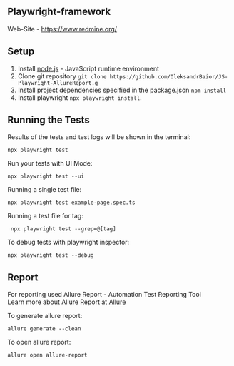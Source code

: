 ## Playwright-framework
Web-Site  - https://www.redmine.org/

## Setup
1. Install [node.js](https://nodejs.org/en/) - JavaScript runtime environment
2. Clone git repository `git clone https://github.com/OleksandrBaior/JS-Playwright-AllureReport.g`
3. Install project dependencies specified in the package.json `npm install`
4. Install playwright `npx playwright install`.

## Running the Tests 
Results of the tests and test logs will be shown in the terminal:
```
npx playwright test
```

Run your tests with UI Mode:
```
npx playwright test --ui
```

Running a single test file:
```
npx playwright test example-page.spec.ts
```

Running a test file for tag:
```
 npx playwright test --grep=@[tag]
```

To debug tests with playwright inspector:
```
npx playwright test --debug
```

## Report 
For reporting used Allure Report - Automation Test Reporting Tool  
Learn more about Allure Report at [Allure](https://allurereport.org/)

To generate allure report:
```
allure generate --clean
```

To open allure report:
```
allure open allure-report
```
